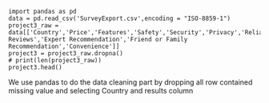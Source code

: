 ```
import pandas as pd
data = pd.read_csv('SurveyExport.csv',encoding = "ISO-8859-1")
project3_raw = data[['Country','Price','Features','Safety','Security','Privacy','Reliability','User Reviews','Expert Recommendation','Friend or Family Recommendation','Convenience']]
project3 = project3_raw.dropna()
# print(len(project3_raw))
project3.head()
```
We use pandas to do the data cleaning part by dropping all row contained missing value and selecting Country and results column
